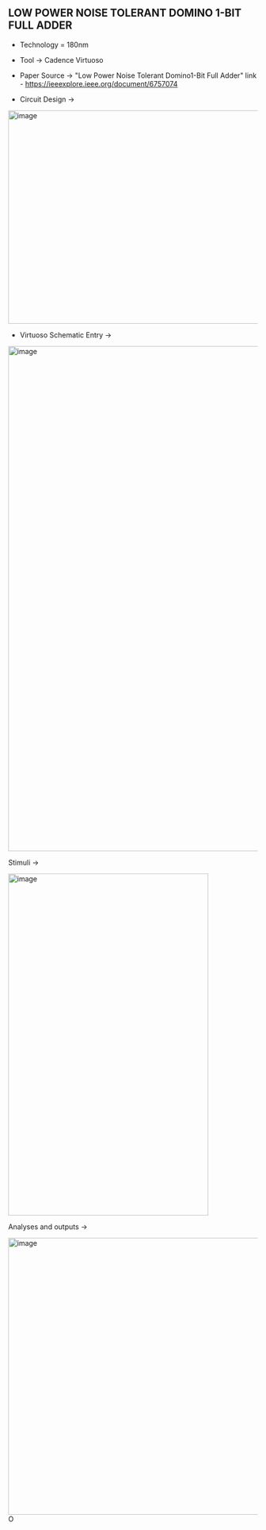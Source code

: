 ## LOW POWER NOISE TOLERANT DOMINO 1-BIT FULL ADDER

- Technology = 180nm

- Tool -> Cadence Virtuoso

- Paper Source -> 
"Low Power Noise Tolerant Domino1-Bit Full Adder"
link - https://ieeexplore.ieee.org/document/6757074

- Circuit Design ->

<img width="740" height="430" alt="image" src="https://github.com/user-attachments/assets/cf1c8431-fcce-4116-a6d5-c3647bc71ae3" />

- Virtuoso Schematic Entry ->

<img width="1920" height="1018" alt="image" src="https://github.com/user-attachments/assets/734338d5-f54a-406e-b98b-82456873d014" />

Stimuli ->

<img width="404" height="689" alt="image" src="https://github.com/user-attachments/assets/f4f864be-7a6b-44f5-a34d-12c0b7242796" />

Analyses and outputs ->

<img width="685" height="558" alt="image" src="https://github.com/user-attachments/assets/751edf07-e9c7-41ec-8152-21b2b450acc3" />
O


